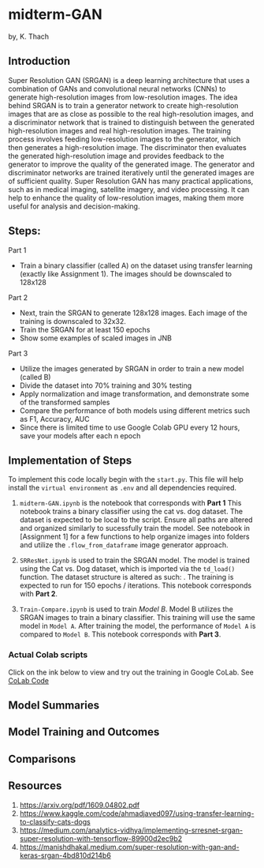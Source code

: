 # midterm-GAN
by, K. Thach

## Introduction 

Super Resolution GAN (SRGAN) is a deep learning architecture that uses a combination of GANs and convolutional neural networks (CNNs) to generate high-resolution images from low-resolution images. The idea behind SRGAN is to train a generator network to create high-resolution images that are as close as possible to the real high-resolution images, and a discriminator network that is trained to distinguish between the generated high-resolution images and real high-resolution images. The training process involves feeding low-resolution images to the generator, which then generates a high-resolution image. The discriminator then evaluates the generated high-resolution image and provides feedback to the generator to improve the quality of the generated image. The generator and discriminator networks are trained iteratively until the generated images are of sufficient quality. Super Resolution GAN has many practical applications, such as in medical imaging, satellite imagery, and video processing. It can help to enhance the quality of low-resolution images, making them more useful for analysis and decision-making.

## Steps:

Part 1

* Train a binary classifier (called A) on the dataset using transfer learning (exactly like Assignment 1). The images should be downscaled to 128x128

Part 2

* Next, train the SRGAN to generate 128x128 images. Each image of the training is downscaled to 32x32.
* Train the SRGAN for at least 150 epochs
* Show some examples of scaled images in JNB

Part 3 

* Utilize the images generated by SRGAN in order to train a new model (called B)
* Divide the dataset into 70% training and 30% testing
* Apply normalization and image transformation, and demonstrate some of the transformed samples
* Compare the performance of both models using different metrics such as F1, Accuracy, AUC
* Since there is limited time to use Google Colab GPU every 12 hours, save your models after each n epoch

## Implementation of Steps

To implement this code locally begin with the `start.py`. This file will help install the `virtual environment` as `.env` and all dependencies required. 

1. `midterm-GAN.ipynb` is the notebook that corresponds with **Part 1** 
    This notebook trains a binary classifier using the cat vs. dog dataset. The dataset is expected to be local to the script. Ensure all paths are altered and organized similarly to sucessfully train the model. See notebook in [Assignment 1] for a few functions to help organize images into folders and utilize the `.flow_from_dataframe` image generator approach. 

2. `SRResNet.ipynb` is used to train the SRGAN model. The model is trained using the Cat vs. Dog dataset, which is imported via the `td_load()` function. The dataset structure is altered as such: . The training is expected to run for 150 epochs / iterations. This notebook corresponds with **Part 2**.

3. `Train-Compare.ipynb` is used to train *Model B*. Model B utilizes the SRGAN images to train a binary classifier. This training will use the same model in `Model A`. After training the model, the performance of `Model A` is compared to `Model B`. This notebook corresponds with **Part 3**.

### Actual Colab scripts

Click on the ink below to view and try out the training in Google CoLab. 
See [CoLab Code](https://drive.google.com/file/d/1acxD701rilkEWaVNHjSInDNiU3-LQXqH/view?usp=drive_link)

## Model Summaries


## Model Training and Outcomes


## Comparisons 

## Resources

1. https://arxiv.org/pdf/1609.04802.pdf 
2. https://www.kaggle.com/code/ahmadjaved097/using-transfer-learning-to-classify-cats-dogs
3. https://medium.com/analytics-vidhya/implementing-srresnet-srgan-super-resolution-with-tensorflow-89900d2ec9b2
4. https://manishdhakal.medium.com/super-resolution-with-gan-and-keras-srgan-4bd810d214b6